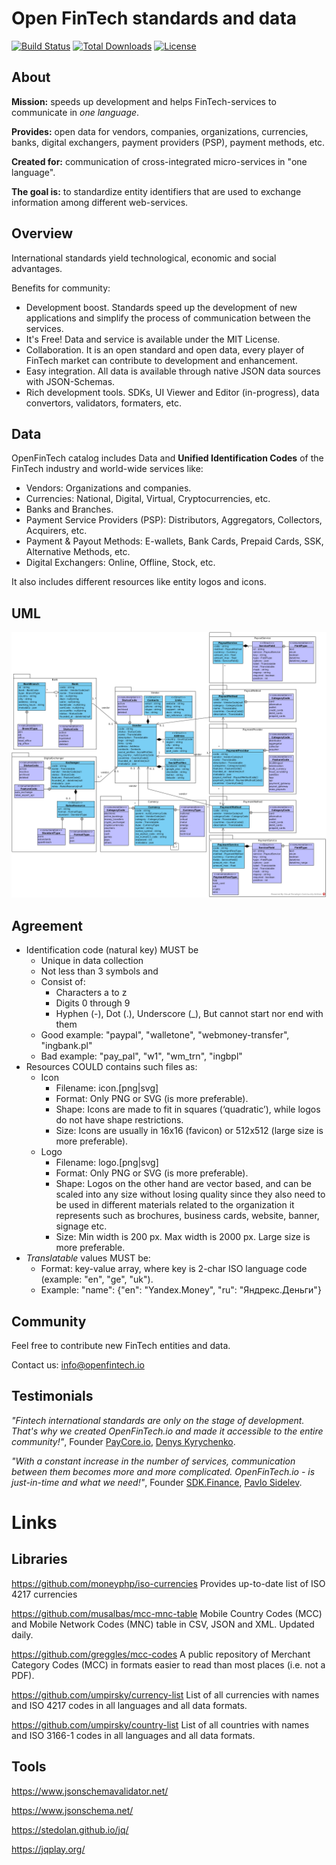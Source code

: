 # Open FinTech standards and data

[![Build Status](https://img.shields.io/travis-ci/paycoreio/openfintech.svg?style=flat-square)](https://travis-ci.org/paycoreio/openfintech)
[![Total Downloads](https://poser.pugx.org/paycore/openfintech-data/downloads?format=flat-square)](https://packagist.org/packages/paycore/openfintech-data)
[![License](https://poser.pugx.org/paycore/openfintech-data/license?format=flat-square)](https://packagist.org/packages/paycore/openfintech-data)
## About

__Mission:__ speeds up development and helps FinTech-services to communicate in _one language_.

__Provides:__ open data for vendors, companies, organizations, currencies, banks, digital exchangers, payment providers (PSP), payment methods, etc.

__Created for:__ communication of cross-integrated micro-services in "one language". 

__The goal is:__ to standardize entity identifiers that are used to exchange information among different web-services.

## Overview

International standards yield technological, economic and social advantages.

Benefits for community:
   
- Development boost. Standards speed up the development of new applications and simplify the process of communication between the services.
- It's Free! Data and service is available under the MIT License.
- Collaboration. It is an open standard and open data, every player of FinTech market can contribute to development and enhancement.
- Easy integration. All data is available through native JSON data sources with JSON-Schemas.
- Rich development tools. SDKs, UI Viewer and Editor (in-progress), data convertors, validators, formaters, etc.

## Data

OpenFinTech catalog includes Data and __Unified Identification Codes__ of the FinTech industry and world-wide services like:

- Vendors: Organizations and companies.
- Currencies: National, Digital, Virtual, Cryptocurrencies, etc.
- Banks and Branches.
- Payment Service Providers (PSP): Distributors, Aggregators, Collectors, Acquirers, etc.
- Payment & Payout Methods: E-wallets, Bank Cards, Prepaid Cards, SSK, Alternative Methods, etc.
- Digital Exchangers: Online, Offline, Stock, etc. 

It also includes different resources like entity logos and icons.

## UML

![Class Diagram](uml-class-diagram.png?raw=true "Domain Model")

## Agreement

- Identification code (natural key) MUST be 
    - Unique in data collection
    - Not less than 3 symbols and 
    - Consist of: 
        - Characters a to z
        - Digits 0 through 9
        - Hyphen (-), Dot (.), Underscore (_), But cannot start nor end with them
    - Good example: "paypal", "walletone", "webmoney-transfer", "ingbank.pl"
    - Bad example: "pay_pal", "w1", "wm_trn", "ingbpl"
- Resources COULD contains such files as:
    - Icon
        - Filename: icon.[png|svg]
        - Format: Only PNG or SVG (is more preferable).
        - Shape: Icons are made to fit in squares (‘quadratic’), while logos do not have shape restrictions.
        - Size: Icons are usually in 16x16 (favicon) or 512x512 (large size is more preferable).
    - Logo
        - Filename: logo.[png|svg]
        - Format: Only PNG or SVG (is more preferable).
        - Shape: Logos on the other hand are vector based, and can be scaled into any size without losing quality since they also need to be used in different materials related to the organization it represents such as brochures, business cards, website, banner, signage etc.
        - Size: Min width is 200 px. Max width is 2000 px. Large size is more preferable.
- _Translatable_ values MUST be:
    - Format: key-value array, where key is 2-char ISO language code (example: "en", "ge", "uk"). 
    - Example: "name": {"en": "Yandex.Money", "ru": "Яндрекс.Деньги"}  
        
## Community

Feel free to contribute new FinTech entities and data.

Contact us: [info@openfintech.io](mailto:info@openfintech.io)

## Testimonials

_"Fintech international standards are only on the stage of development. That's why we created OpenFinTech.io and made it accessible to the entire community!"_, Founder [PayCore.io](https://paycore.io/), [Denys Kyrychenko](https://www.facebook.com/denkiri).

_"With a constant increase in the number of services, communication between them becomes more and more complicated. OpenFinTech.io - is just-in-time and what we need!"_, Founder [SDK.Finance](https://sdk.finance/), [Pavlo Sidelev](https://www.facebook.com/pavlo.sidelov).                     

# Links

## Libraries

https://github.com/moneyphp/iso-currencies
Provides up-to-date list of ISO 4217 currencies

https://github.com/musalbas/mcc-mnc-table
Mobile Country Codes (MCC) and Mobile Network Codes (MNC) table in CSV, JSON and XML. Updated daily.

https://github.com/greggles/mcc-codes
A public repository of Merchant Category Codes (MCC) in formats easier to read than most places (i.e. not a PDF).

https://github.com/umpirsky/currency-list
List of all currencies with names and ISO 4217 codes in all languages and all data formats.

https://github.com/umpirsky/country-list
List of all countries with names and ISO 3166-1 codes in all languages and all data formats.

## Tools

https://www.jsonschemavalidator.net/

https://www.jsonschema.net/

https://stedolan.github.io/jq/

https://jqplay.org/